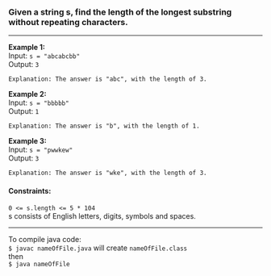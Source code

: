 

### Given a string s, find the length of the longest substring without repeating characters.
---
**Example 1:**      
Input: `s = "abcabcbb"`    
Output: `3`    
```
Explanation: The answer is "abc", with the length of 3.
```
**Example 2:**  
Input: `s = "bbbbb"`  
Output: `1`  
```
Explanation: The answer is "b", with the length of 1.
```

**Example 3:**  
Input: `s = "pwwkew"`  
Output: `3`  
```
Explanation: The answer is "wke", with the length of 3. 
```
#### Constraints:   
`0 <= s.length <= 5 * 104`  
s consists of English letters, digits, symbols and spaces.  

---
To compile java code: <br>
`$ javac nameOfFile.java` will create `nameOfFile.class` <br>
then <br>
`$ java nameOfFile` <br>
